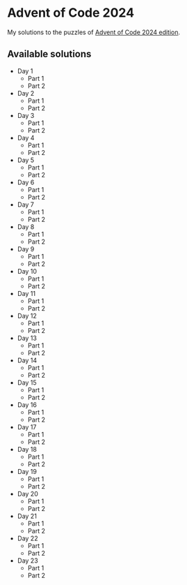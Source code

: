 # Advent of Code 2024

My solutions to the puzzles of [Advent of Code 2024 edition](https://adventofcode.com/2024).

## Available solutions

- Day 1
    - Part 1
    - Part 2
- Day 2
    - Part 1
    - Part 2
- Day 3
    - Part 1
    - Part 2
- Day 4
    - Part 1
    - Part 2
- Day 5
    - Part 1
    - Part 2   
- Day 6
  - Part 1
  - Part 2
- Day 7
  - Part 1
  - Part 2   
- Day 8
  - Part 1
  - Part 2
- Day 9
  - Part 1
  - Part 2   
- Day 10
  - Part 1
  - Part 2   
- Day 11
  - Part 1
  - Part 2   
- Day 12
  - Part 1
  - Part 2   
- Day 13
  - Part 1
  - Part 2   
- Day 14
  - Part 1
  - Part 2   
- Day 15
  - Part 1
  - Part 2   
- Day 16
  - Part 1
  - Part 2   
- Day 17
  - Part 1
  - Part 2   
- Day 18
  - Part 1
  - Part 2
- Day 19
  - Part 1
  - Part 2   
- Day 20
  - Part 1
  - Part 2   
- Day 21
  - Part 1
  - Part 2   
- Day 22
  - Part 1
  - Part 2   
- Day 23
  - Part 1
  - Part 2   